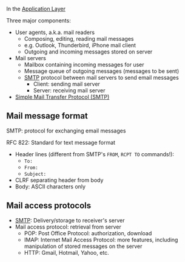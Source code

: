 In the [Application Layer](OSI%20layers/Application%20Layer.md)

Three major components:
- User agents, a.k.a. mail readers
	- Composing, editing, reading mail messages
	- e.g. Outlook, Thunderbird, iPhone mail client
	- Outgoing and incoming messages stored on server
- Mail servers
	- Mailbox containing incoming messages for user
	- Message queue of outgoing messages (messages to be sent)
	- [SMTP](Email/SMTP.md) protocol between mail servers to send email messages
		- Client: sending mail server
		- Server: receiving mail server
- [Simple Mail Transfer Protocol (SMTP)](Email/SMTP.md)

## Mail message format

SMTP: protocol for exchanging email messages

RFC 822: Standard for text message format
- Header lines (different from SMTP's `FROM`, `RCPT TO` commands!):
	- `To:`
	- `From:`
	- `Subject:`
- CLRF separating header from body
- Body: ASCII characters only

## Mail access protocols

- [SMTP](Email/SMTP.md): Delivery/storage to receiver's server
- Mail access protocol: retrieval from server
	- POP: Post Office Protocol: authorization, download
	- IMAP: Internet Mail Access Protocol: more features, including manipulation of stored messages on the server
	- HTTP: Gmail, Hotmail, Yahoo, etc.
